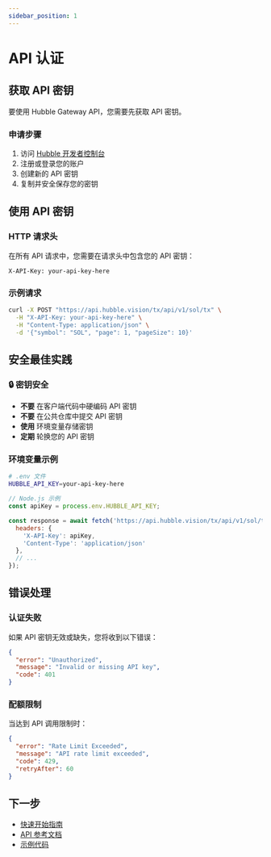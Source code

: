 ```yaml
---
sidebar_position: 1
---
```


# API 认证

## 获取 API 密钥

要使用 Hubble Gateway API，您需要先获取 API 密钥。

### 申请步骤

1. 访问 [Hubble 开发者控制台](https://console.hubble.vision)
2. 注册或登录您的账户
3. 创建新的 API 密钥
4. 复制并安全保存您的密钥

## 使用 API 密钥

### HTTP 请求头

在所有 API 请求中，您需要在请求头中包含您的 API 密钥：

```http
X-API-Key: your-api-key-here
```

### 示例请求

```bash
curl -X POST "https://api.hubble.vision/tx/api/v1/sol/tx" \
  -H "X-API-Key: your-api-key-here" \
  -H "Content-Type: application/json" \
  -d '{"symbol": "SOL", "page": 1, "pageSize": 10}'
```

## 安全最佳实践

### 🔒 密钥安全

- **不要** 在客户端代码中硬编码 API 密钥
- **不要** 在公共仓库中提交 API 密钥
- **使用** 环境变量存储密钥
- **定期** 轮换您的 API 密钥

### 环境变量示例

```bash
# .env 文件
HUBBLE_API_KEY=your-api-key-here
```

```javascript
// Node.js 示例
const apiKey = process.env.HUBBLE_API_KEY;

const response = await fetch('https://api.hubble.vision/tx/api/v1/sol/tx', {
  headers: {
    'X-API-Key': apiKey,
    'Content-Type': 'application/json'
  },
  // ...
});
```

## 错误处理

### 认证失败

如果 API 密钥无效或缺失，您将收到以下错误：

```json
{
  "error": "Unauthorized",
  "message": "Invalid or missing API key",
  "code": 401
}
```

### 配额限制

当达到 API 调用限制时：

```json
{
  "error": "Rate Limit Exceeded", 
  "message": "API rate limit exceeded",
  "code": 429,
  "retryAfter": 60
}
```

## 下一步

- [快速开始指南](./quick-start)
- [API 参考文档](/api/overview)
- [示例代码](/examples/javascript)
